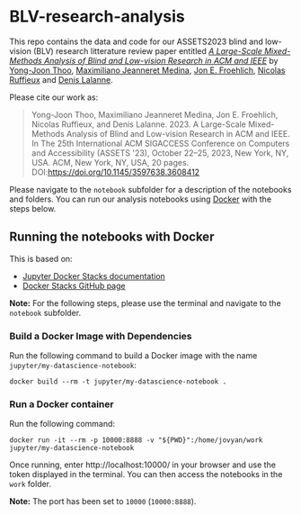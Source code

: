 # BLV-research-analysis

This repo contains the data and code for our ASSETS2023 blind and low-vision (BLV) research litterature review paper entitled *[A Large-Scale Mixed-Methods Analysis of Blind and Low-vision Research in ACM and IEEE](https://doi.org/10.1145/3597638.3608412)* by [Yong-Joon Thoo](https://yjthoo.human-ist.ch/), [Maximiliano Jeanneret Medina](https://human-ist.unifr.ch/en/institute/team/maximiliano-jeanneret-medina.html), [Jon E. Froehlich](https://jonfroehlich.github.io/), [Nicolas Ruffieux](https://www.unifr.ch/directory/en/people/1722/4732d) and [Denis Lalanne](https://human-ist.unifr.ch/en/institute/team/denis-lalanne.html). 

Please cite our work as:

> Yong-Joon Thoo, Maximiliano Jeanneret Medina, Jon E. Froehlich, Nicolas Ruffieux, and Denis Lalanne. 2023. A Large-Scale Mixed-Methods Analysis of Blind and Low-vision Research in ACM and IEEE. In The 25th International ACM SIGACCESS Conference on Computers and Accessibility (ASSETS '23), October 22–25, 2023, New York, NY, USA. ACM, New York, NY, USA, 20 pages. DOI:https://doi.org/10.1145/3597638.3608412

Please navigate to the `notebook` subfolder for a description of the notebooks and folders. You can run our analysis notebooks using [Docker](https://www.docker.com/) with the steps below. 

## Running the notebooks with Docker

This is based on:
* [Jupyter Docker Stacks documentation](https://jupyter-docker-stacks.readthedocs.io/en/latest/)
* [Docker Stacks GitHub page](https://github.com/jupyter/docker-stacks)

**Note:** For the following steps, please use the terminal and navigate to the `notebook` subfolder. 

### Build a Docker Image with Dependencies

Run the following command to build a Docker image with the name `jupyter/my-datascience-notebook`:

```
docker build --rm -t jupyter/my-datascience-notebook .
```

### Run a Docker container

Run the following command:

```
docker run -it --rm -p 10000:8888 -v "${PWD}":/home/jovyan/work jupyter/my-datascience-notebook
```

Once running, enter http://localhost:10000/ in your browser and use the token displayed in the terminal. You can then access the notebooks in the `work` folder. 

**Note:** The port has been set to `10000` (`10000:8888`).  
